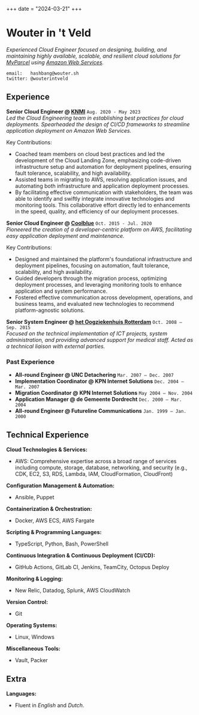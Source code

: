 +++
date = "2024-03-21"
+++

# Wouter in 't Veld

_Experienced Cloud Engineer focused on designing, building, and maintaining highly available, scalable, and resilient cloud solutions for [MyParcel](https://www.myparcel.nl) using [Amazon Web Services](https://aws.amazon.com/)._

```
email:   hashbang@wouter.sh
twitter: @wouterintveld
```

## Experience

**Senior Cloud Engineer @ [KNMI](https://www.knmi.nl)** `Aug. 2020 - May 2023`  
_Led the Cloud Engineering team in establishing best practices for cloud deployments. Spearheaded the design of CI/CD frameworks to streamline application deployment on Amazon Web Services._

Key Contributions:

- Coached team members on cloud best practices and led the development of the Cloud Landing Zone, emphasizing code-driven infrastructure setup and automation for deployment pipelines, ensuring fault tolerance, scalability, and high availability.
- Assisted teams in migrating to AWS, resolving application issues, and automating both infrastructure and application deployment processes.
- By facilitating effective communication with stakeholders, the team was able to identify and swiftly integrate innovative technologies and monitoring tools. This collaborative effort directly led to enhancements in the speed, quality, and efficiency of our deployment processes.

**Senior Cloud Engineer @ [Coolblue](https://www.coolblue.nl)** `Oct. 2015 - Jul. 2020`  
_Pioneered the creation of a developer-centric platform on AWS, facilitating easy application deployment and maintenance._

Key Contributions:

- Designed and maintained the platform's foundational infrastructure and deployment pipelines, focusing on automation, fault tolerance, scalability, and high availability.
- Guided developers through the migration process, optimizing deployment processes, and leveraging monitoring tools to enhance application and system performance.
- Fostered effective communication across development, operations, and business teams, and evaluated new technologies to recommend platform-agnostic solutions.

**Senior System Engineer @ [het Oogziekenhuis Rotterdam](https://www.oogziekenhuis.nl)** `Oct. 2008 – Sep. 2015`  
_Focused on the technical implementation of ICT projects, system administration, and providing advanced support for medical staff. Acted as a technical liaison with external parties._

### Past Experience

- **All-round Engineer @ UNC Detachering** `Mar. 2007 – Dec. 2007`
- **Implementation Coordinator @ KPN Internet Solutions** `Dec. 2004 – Mar. 2007`
- **Migration Coordinator @ KPN Internet Solutions** `May 2004 – Nov. 2004`
- **Application Manager @ de Gemeente Dordrecht** `Dec. 2000 – Mar. 2004`
- **All-round Engineer @ Futureline Communications** `Jan. 1999 – Jan. 2000`

## Technical Experience

**Cloud Technologies & Services:**

- AWS: Comprehensive expertise across a broad range of services including compute, storage, database, networking, and security (e.g., CDK, EC2, S3, RDS, Lambda, IAM, CloudFormation, CloudFront)

**Configuration Management & Automation:**

- Ansible, Puppet

**Containerization & Orchestration:**

- Docker, AWS ECS, AWS Fargate

**Scripting & Programming Languages:**

- TypeScript, Python, Bash, PowerShell

**Continuous Integration & Continuous Deployment (CI/CD):**

- GitHub Actions, GitLab CI, Jenkins, TeamCity, Octopus Deploy

**Monitoring & Logging:**

- New Relic, Datadog, Splunk, AWS CloudWatch

**Version Control:**

- Git

**Operating Systems:**

- Linux, Windows

**Miscellaneous Tools:**

- Vault, Packer

## Extra

**Languages:**

- Fluent in _English_ and _Dutch_.
